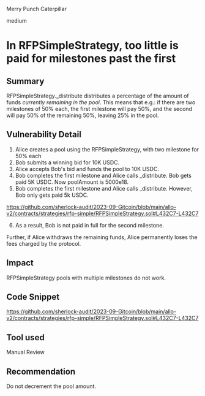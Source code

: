 Merry Punch Caterpillar

medium

# In RFPSimpleStrategy, too little is paid for milestones past the first
## Summary

RFPSimpleStrategy._distribute distributes a percentage of the amount of funds *currently remaining in the pool*. This means that e.g.: if there are two milestones of 50% each, the first milestone will pay 50%, and the second will pay 50% of the remaining 50%, leaving 25% in the pool.

## Vulnerability Detail

1. Alice creates a pool using the RFPSimpleStrategy, with two milestone for 50% each
2. Bob submits a winning bid for 10K USDC. 
3. Alice accepts Bob's bid and funds the pool to 10K USDC.
4. Bob completes the first milestone and Alice calls _distribute. Bob gets paid 5K USDC. Now poolAmount is 5000e18.
5. Bob completes the first milestone and Alice calls _distribute. However, Bob only gets paid 5k USDC.

https://github.com/sherlock-audit/2023-09-Gitcoin/blob/main/allo-v2/contracts/strategies/rfp-simple/RFPSimpleStrategy.sol#L432C7-L432C7

6. As a result, Bob is not paid in full for the second milestone. 

Further, if Alice withdraws the remaining funds, Alice permanently loses the fees charged by the protocol. 

## Impact

RFPSimpleStrategy pools with multiple milestones do not work.

## Code Snippet

https://github.com/sherlock-audit/2023-09-Gitcoin/blob/main/allo-v2/contracts/strategies/rfp-simple/RFPSimpleStrategy.sol#L432C7-L432C7


## Tool used

Manual Review

## Recommendation

Do not decrement the pool amount.